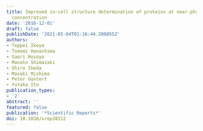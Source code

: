 ```yaml
---
title: Improved in-cell structure determination of proteins at near-physiological
  concentration
date: '2016-12-01'
draft: false
publishDate: '2021-05-04T01:16:44.200855Z'
authors:
- Teppei Ikeya
- Tomomi Hanashima
- Saori Hosoya
- Manato Shimazaki
- Shiro Ikeda
- Masaki Mishima
- Peter Güntert
- Yutaka Ito
publication_types:
- '2'
abstract: ''
featured: false
publication: '*Scientific Reports*'
doi: 10.1038/srep38312
---
```

